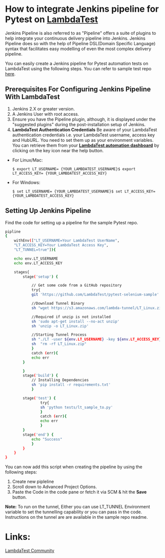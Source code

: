 # How to integrate Jenkins pipeline for Pytest on [LambdaTest](https://www.lambdatest.com/?utm_source=github&utm_medium=repo&utm_campaign=Pytest-jenkins)

Jenkins Pipeline is also referred to as "Pipeline" offers a suite of plugins to help integrate your continuous delivery pipeline into Jenkins. Jenkins Pipeline does so with the help of Pipeline DSL(Domain Specific Language) syntax that facilitates easy modelling of even the most complex delivery pipeline. 

You can easily create a Jenkins pipeline for Pytest automation tests on LambdaTest using the following steps. You can refer to sample test repo [here](https://github.com/LambdaTest/pytest-selenium-sample).

## Prerequisites For Configuring Jenkins Pipeline With LambdaTest

1.  Jenkins 2.X or greater version.
2.  A Jenkins User with root access.
3.  Ensure you have the Pipeline plugin, although, it is displayed under the "suggested plugins" during the post-installation setup of Jenkins.
4.  **LambdaTest Authentication Credentials**
Be aware of your LambdaTest authentication credentials i.e. your LambdaTest username, access key and HubURL. You need to set them up as your environment variables. You can retrieve them from your  **[LambdaTest automation dashboard](https://automation.lambdatest.com/)**  by clicking on the key icon near the help button.

-   For Linux/Mac:
    
    ```
    $ export LT_USERNAME= {YOUR_LAMBDATEST_USERNAME}$ export LT_ACCESS_KEY= {YOUR_LAMBDATEST_ACCESS_KEY}
    ```
    
-   For Windows:
    
    ```
    $ set LT_USERNAME= {YOUR_LAMBDATEST_USERNAME}$ set LT_ACCESS_KEY= {YOUR_LAMBDATEST_ACCESS_KEY}
    ```
## Setting Up Jenkins Pipeline

Find the code for setting up a pipeline for the sample Pytest repo.
```bash
pipline 
{
    withEnv(["LT_USERNAME=Your LambdaTest UserName",
    "LT_ACCESS_KEY=Your LambdaTest Access Key",
    "LT_TUNNEL=true"]){

    echo env.LT_USERNAME
    echo env.LT_ACCESS_KEY 

    stages{
        stage('setup') { 

            // Get some code from a GitHub repository
            try{
            git 'https://github.com/LambdaTest/pytest-selenium-sample'

            //Download Tunnel Binary
            sh "wget https://s3.amazonaws.com/lambda-tunnel/LT_Linux.zip"

            //Required if unzip is not installed
            sh 'sudo apt-get install --no-act unzip'
            sh 'unzip -o LT_Linux.zip'

            //Starting Tunnel Process 
            sh "./LT -user ${env.LT_USERNAME} -key ${env.LT_ACCESS_KEY} &"
            sh  "rm -rf LT_Linux.zip"
            }
            catch (err){
            echo err
        }

        }
        stage('build') {
            // Installing Dependencies
            sh 'pip install -r requirements.txt'
            }

        stage('test') {
                try{
                sh 'python tests/lt_sample_to.py'
                }
                catch (err){
                echo err
                }  
        }
        stage('end') {  
            echo "Success" 
            }
        }
    }
}

```
You can now add this script when creating the pipeline by using the following steps:

1. Create new pipleline
2. Scroll down to Advanced Project Options.
3.  Paste the Code in the code pane or fetch it via SCM & hit the **Save** button.

**Note:**  To run on the tunnel, Either you can use LT_TUNNEL Environment variable to set the tunnelling capability or you can pass in the code. Instructions on the tunnel are are available in the sample repo readme.



# Links:

[LambdaTest Community](http://community.lambdatest.com/)

